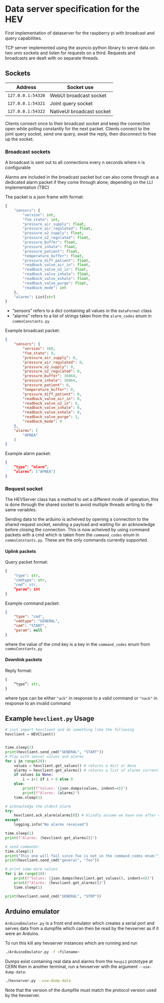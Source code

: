 # Data server specification for the HEV

First implementation of dataserver for the raspberry pi with broadcast and query capabilities.

TCP server implemented using the asyncio python library to serve data on two unix sockets and listen for requests on a third. Requests and broadcasts are dealt with on separate threads.

## Sockets

| Address           | Socket use                | 
| ----------------- | ------------------------- |
| `127.0.0.1:54320` | WebUI broadcast socket    |
| `127.0.0.1:54321` | Joint query socket        |
| `127.0.0.1:54322` | NativeUI broadcast socket |


Clients connect once to their broadcast socket and keep the connection open while polling constantly for the next packet.
Clients connect to the joint query socket, send one query, await the reply, then disconnect to free up the socket.

### Broadcast sockets
A broadcast is sent out to all connections every n seconds where n is configurable

Alarms are included in the broadcast packet but can also come through as a dedicated alarm packet if they come through alone, depending on the LLI implementation (TBC)

The packet is a json frame with format:
```python
{
    "sensors": {
        "version": int,
        "fsm_state": int,
        "pressure_air_supply": float,
        "pressure_air_regulated": float,
        "pressure_o2_supply": float,
        "pressure_o2_regulated": float,
        "pressure_buffer": float,
        "pressure_inhale": float,
        "pressure_patient": float,
        "temperature_buffer": float,
        "pressure_diff_patient": float,
        "readback_valve_air_in": float,
        "readback_valve_o2_in": float,
        "readback_valve_inhale": float,
        "readback_valve_exhale": float,
        "readback_valve_purge": float,
        "readback_mode": int
    },
    "alarms": List[str]
}
```

- “sensors” refers to a dict containing all values in the `dataFormat` class
- “alarms” refers to a list of strings taken from the `alarm_codes` enum in `commsConstants.py`

Example broadcast packet:
```json
{
    "sensors": {
        "version": 160,
        "fsm_state": 0,
        "pressure_air_supply": 0,
        "pressure_air_regulated": 0,
        "pressure_o2_supply": 0,
        "pressure_o2_regulated": 0,
        "pressure_buffer": 36864,
        "pressure_inhale": 36864,
        "pressure_patient": 0,
        "temperature_buffer": 0,
        "pressure_diff_patient": 0,
        "readback_valve_air_in": 0,
        "readback_valve_o2_in": 0,
        "readback_valve_inhale": 0,
        "readback_valve_exhale": 0,
        "readback_valve_purge": 1,
        "readback_mode": 0
    },
    "alarms": [
        "APNEA"
    ]
}
```

Example alarm packet:
```json
{
    “type”: “alarm”,
    “alarms”: ["APNEA"]
}
```

### Request socket
The HEVServer class has a method to set a different mode of operation, this is done through the shared socket to avoid multiple threads writing to the same variables.

Sending data to the arduino is acheived by opening a connection to the shared request socket, sending a payload and waiting for an acknowledge before closing the connection. This is now acheived by using command packets with a cmd which is taken from the `command_codes` enum in `commsConstants.py`. These are the only commands currently supported.

#### Uplink packets
Query packet format:
```python
{
    "type": str,
    "cmdtype": str,
    "cmd”: str,
    “param”: int
}
```

Example command packet:
```json
{
    "type": "cmd",
    "cmdtype": "GENERAL",
    "cmd": "START",
    "param": null
}
```
where the value of the cmd key is a key in the `command_codes` enum from `commsConstants.py`

#### Downlink packets
Reply format:
```python
{
    “type”: str,
}
```
where type can be either `"ack"` in response to a valid command or `"nack"` in response to an invalid command


## Example `hevclient.py` Usage

```python
# just import hevclient and do something like the following
hevclient = HEVClient()


time.sleep(2)
print(hevclient.send_cmd("GENERAL", "START"))
# Play with sensor values and alarms
for i in range(20):
    values = hevclient.get_values() # returns a dict or None
    alarms = hevclient.get_alarms() # returns a list of alarms currently ongoing
    if values is None:
        i = i+1 if i > 0 else 0
    else:
        print(f"Values: {json.dumps(values, indent=4)}")
        print(f"Alarms: {alarms}")
    time.sleep(1)

# acknowledge the oldest alarm
try:
    hevclient.ack_alarm(alarms[0]) # blindly assume we have one after 40s
except:
    logging.info("No alarms received")

time.sleep(1)
print(f"Alarms: {hevclient.get_alarms()}")

# send commands:
time.sleep(1)
print("This one will fail since foo is not in the command_codes enum:")
print(hevclient.send_cmd("general", "foo"))

# print some more values
for i in range(10):
    print(f"Values: {json.dumps(hevclient.get_values(), indent=4)}")
    print(f"Alarms: {hevclient.get_alarms()}")
    time.sleep(1)

print(hevclient.send_cmd("GENERAL", "STOP"))
```

## Arduino emulator

`ArduinoEmulator.py` is a front end emulator which creates a serial port and
serves data from a dumpfile which can then be read by the hevserver as if it
were an Arduino.


To run this kill any hevserver instances which are running and run
```bash
./ArduinoEmulator.py -f <filename>
```
Dumps exist containing real data and alarms from the `hevpi1` prototype at CERN
then in another terminal, run a hevserver with the argument `--use-dump-data`:
```bash
./hevserver.py --use-dump-data
```

Note that the version of the dumpfile must match the protocol version used by
the hevserver.